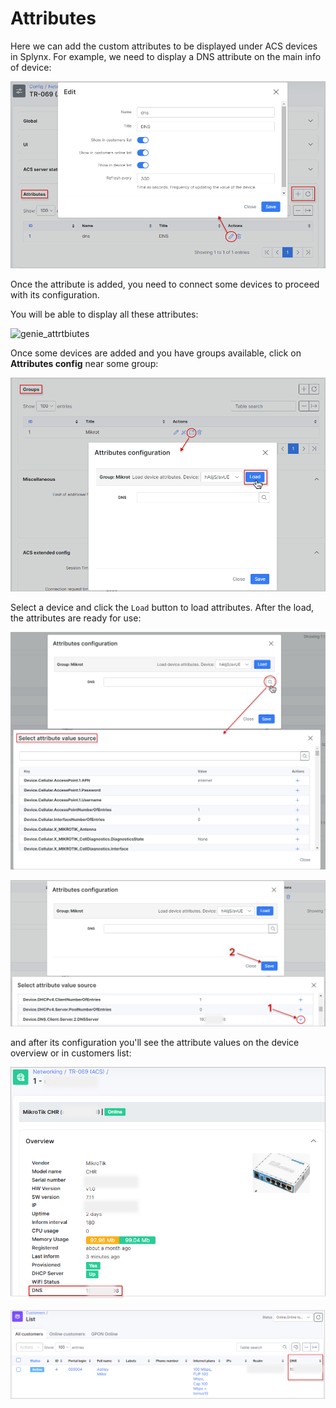 Attributes
==========
Here we can add the custom attributes to be displayed under ACS devices in Splynx. For example, we need to display a DNS attribute on the main info of device:

![attributes](attributes.png)

Once the attribute is added, you need to connect some devices to proceed with its configuration.

You will be able to display all these attributes:

![genie_attrtbiutes](genie_attributes.png)

Once some devices are added and you have groups available, click on **Attributes config** near some group:

![attributes config](load_attributes.png)

Select a device and click the `Load` button to load attributes. After the load, the attributes are ready for use:

![available attributes](available_attributes.png)

![available attributes](available_attributes1.png)

and after its configuration you'll see the attribute values on the device overview or in customers list:

![](dns_device_overview.png)

![](dns_customer_list.png)